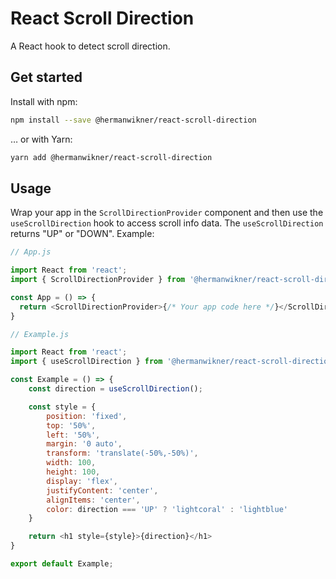 # React Scroll Direction

A React hook to detect scroll direction.

## Get started

Install with npm:

```bash
npm install --save @hermanwikner/react-scroll-direction
```

… or with Yarn:

```bash
yarn add @hermanwikner/react-scroll-direction
```

## Usage

Wrap your app in the `ScrollDirectionProvider` component and then use the `useScrollDirection` hook
to access scroll info data. The `useScrollDirection` returns "UP" or "DOWN". Example:

```js
// App.js

import React from 'react';
import { ScrollDirectionProvider } from '@hermanwikner/react-scroll-direction';

const App = () => {
  return <ScrollDirectionProvider>{/* Your app code here */}</ScrollDirectionProvider>;
}
```

```js
// Example.js

import React from 'react';
import { useScrollDirection } from '@hermanwikner/react-scroll-direction';

const Example = () => {
    const direction = useScrollDirection();

    const style = {
        position: 'fixed',
        top: '50%',
        left: '50%',
        margin: '0 auto',
        transform: 'translate(-50%,-50%)',
        width: 100,
        height: 100,
        display: 'flex',
        justifyContent: 'center',
        alignItems: 'center',
        color: direction === 'UP' ? 'lightcoral' : 'lightblue'
    }

    return <h1 style={style}>{direction}</h1>
}

export default Example;
```
